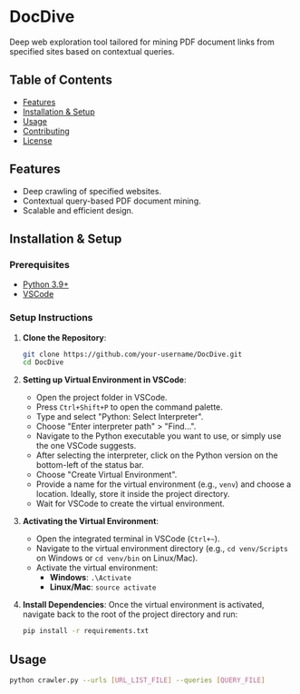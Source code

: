 # DocDive

Deep web exploration tool tailored for mining PDF document links from specified sites based on contextual queries.

## Table of Contents
- [Features](#features)
- [Installation & Setup](#installation--setup)
- [Usage](#usage)
- [Contributing](#contributing)
- [License](#license)

## Features

- Deep crawling of specified websites.
- Contextual query-based PDF document mining.
- Scalable and efficient design.

## Installation & Setup

### Prerequisites
- [Python 3.9+](https://www.python.org/downloads/)
- [VSCode](https://code.visualstudio.com/)

### Setup Instructions
1. **Clone the Repository**:
    ```bash
    git clone https://github.com/your-username/DocDive.git
    cd DocDive
    ```

2. **Setting up Virtual Environment in VSCode**:
    - Open the project folder in VSCode.
    - Press `Ctrl+Shift+P` to open the command palette.
    - Type and select "Python: Select Interpreter".
    - Choose "Enter interpreter path" > "Find...".
    - Navigate to the Python executable you want to use, or simply use the one VSCode suggests.
    - After selecting the interpreter, click on the Python version on the bottom-left of the status bar.
    - Choose "Create Virtual Environment".
    - Provide a name for the virtual environment (e.g., `venv`) and choose a location. Ideally, store it inside the project directory.
    - Wait for VSCode to create the virtual environment.

3. **Activating the Virtual Environment**:
    - Open the integrated terminal in VSCode (`Ctrl+~`).
    - Navigate to the virtual environment directory (e.g., `cd venv/Scripts` on Windows or `cd venv/bin` on Linux/Mac).
    - Activate the virtual environment:
        - **Windows**: `.\Activate`
        - **Linux/Mac**: `source activate`

4. **Install Dependencies**:
    Once the virtual environment is activated, navigate back to the root of the project directory and run:
    ```bash
    pip install -r requirements.txt
    ```

## Usage

```bash
python crawler.py --urls [URL_LIST_FILE] --queries [QUERY_FILE]
```